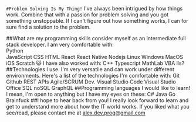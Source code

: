 `#Problem Solving Is My Thing!`
I've always been intrigued by how things work. Combine that with a passion for problem solving and you got something unstoppable. If I can't figure out how something works, I can for sure find a solution to the problem.

##What are my programming skills
 consider myself as an intermediate full stack developer. I am very comfortable with: <br>
Python  <br>
JavaScript
CSS
HTML
React
React Native
Nodejs
Linux
Windows
MacOS
iOS
Scratch 😺
I have also worked with:
C++
Typescript
MathLab
VBA
lls?
##Technologies I use.
I'm very versatile and can work under different environments. Here's a list of the technologies I'm comfortable with:
Git
Github
REST APIs
Agile/SCRUM Dev.
Visual Studio Code
Visual Studio
Office
SQL
noSQL
GraphQL
##Programming languages I would like to learn!
I mean, I'm open to anything but I have my eyes on these:
C#
Java
Go
Brainfuck
##I hope to hear back from you!
I really look forward to learn and get to understand more about how the IT world works. If you liked what you see/read, please contact me at alex.dev.prog@gmail.com


